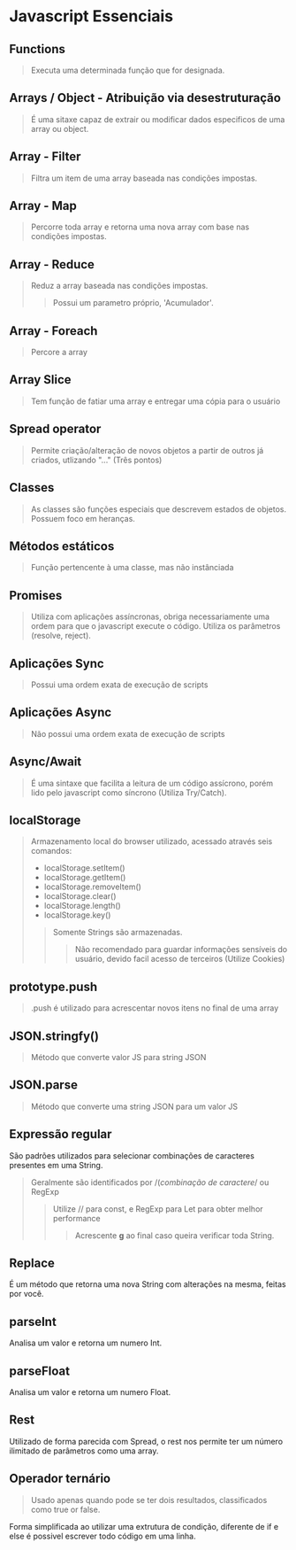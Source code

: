 # Javascript Essenciais

## Functions
> Executa uma determinada função que for designada.

## Arrays / Object - Atribuição via desestruturação
> É uma sitaxe capaz de extrair ou modificar dados especificos de uma array ou object.

## Array - Filter
> Filtra um item de uma array baseada nas condições impostas.

## Array - Map
> Percorre toda array e retorna uma nova array com base nas condições impostas.

## Array - Reduce
> Reduz a array baseada nas condições impostas.
>> Possui um parametro próprio, 'Acumulador'.

## Array - Foreach
> Percore a array

## Array Slice
> Tem função de fatiar uma array e entregar uma cópia para o usuário 

## Spread operator
> Permite criação/alteração de novos objetos a partir de outros já criados, utlizando "..." (Três pontos)

## Classes
> As classes são funções especiais que descrevem estados de objetos. Possuem foco em heranças.

## Métodos estáticos
> Função pertencente à uma classe, mas não instânciada

## Promises
> Utiliza com aplicações assíncronas, obriga necessariamente uma ordem para que o javascript execute o código. Utiliza os parâmetros (resolve, reject).

## Aplicações Sync
> Possui uma ordem exata de execução de scripts

## Aplicações Async
> Não possui uma ordem exata de execução de scripts

## Async/Await
> É uma sintaxe que facilita a leitura de um código assícrono, porém lido pelo javascript como síncrono (Utiliza Try/Catch).

## localStorage
> Armazenamento local do browser utilizado, acessado através seis comandos:
> * localStorage.setItem()
> * localStorage.getItem()
> * localStorage.removeItem()
> * localStorage.clear()
> * localStorage.length()
> * localStorage.key()
>> Somente Strings são armazenadas.
>>> Não recomendado para guardar informações sensíveis do usuário, devido facil acesso de terceiros (Utilize Cookies)

## prototype.push
> .push é utilizado para acrescentar novos itens no final de uma array

## JSON.stringfy()
> Método que converte valor JS para string JSON

## JSON.parse
> Método que converte uma string JSON para um valor JS

## Expressão regular
São padrões utilizados para selecionar combinações de caracteres presentes em uma String.
> Geralmente são identificados por /(*combinação de caractere*/ ou RegExp
>> Utilize // para const, e RegExp para Let para obter melhor performance
>>> Acrescente **g** ao final caso queira verificar toda String.

## Replace
É um método que retorna uma nova String com alterações na mesma, feitas por você.

## parseInt
Analisa um valor e retorna um numero Int.

## parseFloat
Analisa um valor e retorna um numero Float.

## Rest
Utilizado de forma parecida com Spread, o rest nos permite ter um número ilimitado de parâmetros como uma array.

## Operador ternário
> Usado apenas quando pode se ter dois resultados, classificados como true or false.

Forma simplificada ao utilizar uma extrutura de condição, diferente de if e else é possivel escrever todo código em uma linha.

